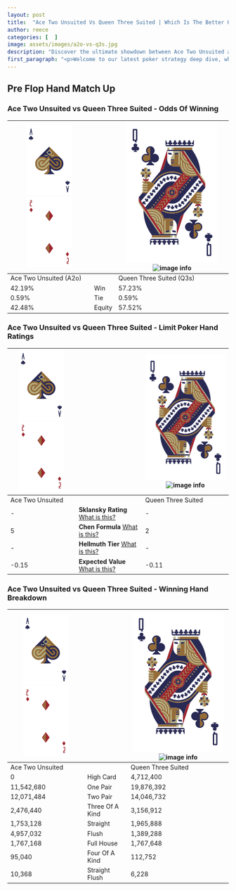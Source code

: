 ```yaml
---
layout: post
title:  "Ace Two Unsuited Vs Queen Three Suited | Which Is The Better Hand In Poker? A Complete Guide"
author: reece
categories: [  ]
image: assets/images/a2o-vs-q3s.jpg
description: "Discover the ultimate showdown between Ace Two Unsuited and Queen Three Suited in poker! Uncover the odds, strategies, and scenarios where one hand triumphs over the other. Get ready to up your poker game with this thrilling analysis."
first_paragraph: "<p>Welcome to our latest poker strategy deep dive, where we're pitting two distinct hands against each other in a high-stakes showdown: Ace Two Unsuited vs Queen Three Suited.</p><p>In the dynamic world of poker, every decision counts, and knowing which hand holds the upper hand is key to your success at the table.</p><p>In this article, we'll dissect these two hands, explore the scenarios where one dominates the other, and equip you with the knowledge to make strategic choices that can tip the odds in your favor.</p><p>Get ready to unravel the intriguing dynamics of these poker hands and elevate your game to new heights.</p>"
---
```




[comment]: # (sp0)

## Pre Flop Hand Match Up

<div class="table hand-ratings" markdown="1"> 



### Ace Two Unsuited vs Queen Three Suited - Odds Of Winning


    
| ![image info](assets/images/hand1/A.png) ![image info](assets/images/hand1/2o.png) |  | ![image info](assets/images/hand2/Q.png) ![image info](assets/images/hand2/3s.png) |
| -------- | -------- | -------- |
| Ace Two Unsuited (A2o) |  | Queen Three Suited (Q3s) |
| 42.19% | Win | 57.23% |
| 0.59% | Tie | 0.59% |
| 42.48% | Equity | 57.52% |




[comment]: # (sp1)



### Ace Two Unsuited vs Queen Three Suited - Limit Poker Hand Ratings


    
| ![image info](assets/images/hand1/A.png) ![image info](assets/images/hand1/2o.png) |  | ![image info](assets/images/hand2/Q.png) ![image info](assets/images/hand2/3s.png) |
| -------- | -------- | -------- |
| Ace Two Unsuited |  | Queen Three Suited |
| - | **Sklansky Rating** [What is this?](/sklansky-rating-explained) | - |
| 5 | **Chen Formula** [What is this?](/chen-formula-explained) | 2 |
| - | **Hellmuth Tier** [What is this?](/Hellmuth-tier-explained) | - |
| -0.15 | **Expected Value** [What is this?](/expected-value-explained) | -0.11 |




[comment]: # (sp2)



### Ace Two Unsuited vs Queen Three Suited - Winning Hand Breakdown


    
| ![image info](assets/images/hand1/A.png) ![image info](assets/images/hand1/2o.png) |  | ![image info](assets/images/hand2/Q.png) ![image info](assets/images/hand2/3s.png) |
| -------- | -------- | -------- |
| Ace Two Unsuited |  | Queen Three Suited |
| 0 | High Card | 4,712,400 |
| 11,542,680 | One Pair | 19,876,392 |
| 12,071,484 | Two Pair | 14,046,732 |
| 2,476,440 | Three Of A Kind | 3,156,912 |
| 1,753,128 | Straight | 1,965,888 |
| 4,957,032 | Flush | 1,389,288 |
| 1,767,168 | Full House | 1,767,648 |
| 95,040 | Four Of A Kind | 112,752 |
| 10,368 | Straight Flush | 6,228 |




[comment]: # (sp3)



</div>

[comment]: # (sp4)



[comment]: # (sp5)

